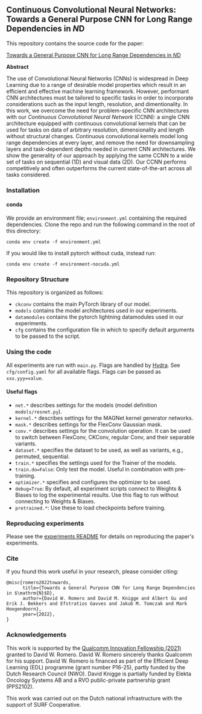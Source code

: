 ## Continuous Convolutional Neural Networks: Towards a General Purpose CNN for Long Range Dependencies in $N$D
This repository contains the source code for the paper:

[Towards a General Purpose CNN for Long Range Dependencies in $N$D]() 

**Abstract**

The use of Convolutional Neural Networks (CNNs) is widespread in Deep Learning due to a range of desirable model properties which 
result in an efficient and effective machine learning framework. However, performant CNN architectures must be tailored to specific
tasks in order to incorporate considerations such as the input length, resolution, and dimentionality. In this work, we overcome 
the need for problem-specific CNN architectures with our *Continuous Convolutional Neural Network* (CCNN): a single CNN architecture 
equipped with continuous convolutional kernels that can be used for tasks on data of arbitrary resolution, dimensionality and length
without structural changes. Continuous convolutional kernels model long range dependencies at every layer, and remove the need for
downsampling layers and task-dependent depths needed in current CNN architectures. We show the generality of our approach by applying
the same CCNN to a wide set of tasks on sequential (1$\mathrm{D}$) and visual data (2$\mathrm{D}$). Our CCNN performs competitively
and often outperforms the current state-of-the-art across all tasks considered.

### Installation

#### conda
We provide an environment file; ``environment.yml`` containing the required dependencies. Clone the repo and run the following command in the root of this directory:
```
conda env create -f environment.yml
```
If you would like to install pytorch without cuda, instead run:
```
conda env create -f environment-nocuda.yml
```

### Repository Structure
This repository is organized as follows:
- ``ckconv`` contains the main PyTorch library of our model.
- ``models`` contains the model architectures used in our experiments.
- ``datamodules`` contains the pytorch lightning datamodules used in our experiments.
- ``cfg`` contains the configuration file in which to specify default arguments to be passed to the script.

### Using the code

All experiments are run with `main.py`. Flags are handled by [Hydra](https://hydra.cc/docs/intro).
See `cfg/config.yaml` for all available flags. Flags can be passed as `xxx.yyy=value`.

#### Useful flags

- `net.*` describes settings for the models (model definition `models/resnet.py`).
- `kernel.*` describes settings for the MAGNet kernel generator networks.
- `mask.*` describes settings for the FlexConv Gaussian mask.
- `conv.*` describes settings for the convolution operation. It can be used to switch between FlexConv, CKConv, regular Conv, and their separable variants.
- `dataset.*` specifies the dataset to be used, as well as variants, e.g., permuted, sequential.
- `train.*` specifies the settings used for the Trainer of the models.
- `train.do=False`: Only test the model. Useful in combination with pre-training.
- `optimizer.*` specifies and configures the optimizer to be used.
- `debug=True`: By default, all experiment scripts connect to Weights & Biases to log the experimental results. Use this flag to run without connecting to Weights & Biases.
- `pretrained.*`: Use these to load checkpoints before training.

### Reproducing experiments
Please see the [experiments README](/experiments/README.md) for details on reproducing the paper's experiments.

### Cite
If you found this work useful in your research, please consider citing:

```
@misc{romero2022towards,
      title={Towards a General Purpose CNN for Long Range Dependencies in $\mathrm{N}$D}, 
      author={David W. Romero and David M. Knigge and Albert Gu and Erik J. Bekkers and Efstratios Gavves and Jakub M. Tomczak and Mark Hoogendoorn},
      year={2022},
}
```

### Acknowledgements

This work is supported by the [Qualcomm Innovation Fellowship (2021)](https://www.qualcomm.com/research/research/university-relations/innovation-fellowship/2021-europe) 
granted to David W. Romero. David W. Romero sincerely thanks Qualcomm for his support. David W. Romero is financed as part of the
Efficient Deep Learning (EDL) programme (grant number P16-25), partly funded by the Dutch Research Council (NWO). David Knigge is 
partially funded by Elekta Oncology Systems AB and a RVO public-private partnership grant (PPS2102).

This work was carried out on the Dutch national infrastructure with the support of SURF Cooperative.